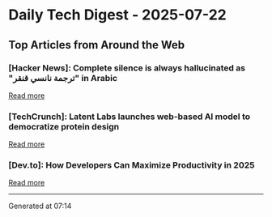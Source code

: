 # Daily Tech Digest - 2025-07-22

## Top Articles from Around the Web

### [Hacker News]: Complete silence is always hallucinated as "ترجمة نانسي قنقر" in Arabic
[Read more](https://github.com/openai/whisper/discussions/2608)

### [TechCrunch]: Latent Labs launches web-based AI model to democratize protein design
[Read more](https://techcrunch.com/2025/07/21/latent-labs-launches-web-based-ai-model-to-democratize-protein-design/)

### [Dev.to]: How Developers Can Maximize Productivity in 2025
[Read more](https://dev.to/teamcamp/how-developers-can-maximize-productivity-in-2025-without-burning-out-5ajh)


---
Generated at 07:14

